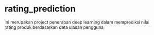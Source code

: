 # rating_prediction
ini merupakan project penerapan deep learning dalam memprediksi nilai rating produk berdasarkan data ulasan pengguna
